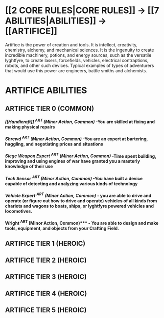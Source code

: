 # [[2 CORE RULES|CORE RULES]] -> [[7 ABILITIES|ABILITIES]] -> [[ARTIFICE]]

Artifice is the power of creation and tools. It is intellect, creativity, chemistry, alchemy, and mechanical sciences. It is the ingenuity to create incredible machinery, potions, and energy sources, such as the versatile lyghtfyre, to create lasers, forcefields, vehicles, electrical contraptions, robots, and other such devices. Typical examples of types of adventurers that would use this power are engineers, battle smiths and alchemists.

# ARTIFICE ABILITIES

## ARTIFICE TIER 0 (COMMON)

#### ***[[Handicraft]] <sup>ART</sup> (Minor Action, Common)*** -You are skilled at fixing and making physical repairs

#### ***Shrewd <sup>ART</sup> (Minor Action, Common)*** -You are an expert at bartering, haggling, and negotiating prices and situations

#### ***Siege Weapon Expert <sup>ART</sup> (Minor Action, Common)*** -Time spent building, improving and using engines of war have granted you a masterly knowledge of their use

#### ***Tech Sensor <sup>ART</sup> (Minor Action, Common)*** -You have built a device capable of detecting and analyzing various kinds of technology

#### ***Vehicle Expert <sup>ART</sup> (Minor Action, Common)*** - you are able to drive and operate (or figure out how to drive and operate) vehicles of all kinds from chariots and wagons to boats, ships, or lyghtfyre powered vehicles and locomotives.


#### Wright <sup>ART</sup> (Minor Action, Common)*** - You are able to design and make tools, equipment, and objects from your Crafting Field.

## ARTIFICE TIER 1 (HEROIC)


## ARTIFICE TIER 2 (HEROIC)


## ARTIFICE TIER 3 (HEROIC)


## ARTIFICE TIER 4 (HEROIC)


## ARTIFICE TIER 5 (HEROIC)

